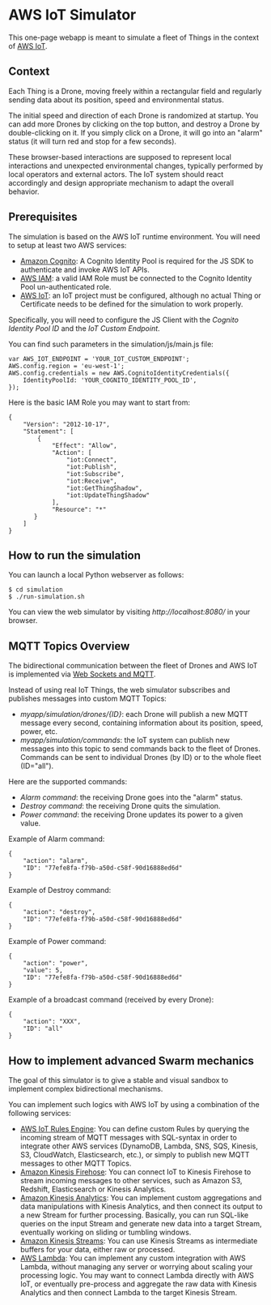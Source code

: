 # AWS IoT Simulator

This one-page webapp is meant to simulate a fleet of Things in the context of [AWS IoT](https://aws.amazon.com/iot/).

## Context

Each Thing is a Drone, moving freely within a rectangular field and regularly sending data about its position, speed and environmental status.

The initial speed and direction of each Drone is randomized at startup. You can add more Drones by clicking on the top button, and destroy a Drone by double-clicking on it. If you simply click on a Drone, it will go into an "alarm" status (it will turn red and stop for a few seconds).

These browser-based interactions are supposed to represent local interactions and unexpected environmental changes, typically performed by local operators and external actors. The IoT system should react accordingly and design appropriate mechanism to adapt the overall behavior.

## Prerequisites

The simulation is based on the AWS IoT runtime environment. You will need to setup at least two AWS services:

* [Amazon Cognito](https://aws.amazon.com/cognito/): A Cognito Identity Pool is required for the JS SDK to authenticate and invoke AWS IoT APIs.
* [AWS IAM](https://aws.amazon.com/iam/): a valid IAM Role must be connected to the Cognito Identity Pool un-authenticated role.
* [AWS IoT](https://aws.amazon.com/iot/): an IoT project must be configured, although no actual Thing or Certificate needs to be defined for the simulation to work properly.

Specifically, you will need to configure the JS Client with the *Cognito Identity Pool ID* and the *IoT Custom Endpoint*.

You can find such parameters in the simulation/js/main.js file:

    var AWS_IOT_ENDPOINT = 'YOUR_IOT_CUSTOM_ENDPOINT';
    AWS.config.region = 'eu-west-1';
    AWS.config.credentials = new AWS.CognitoIdentityCredentials({
        IdentityPoolId: 'YOUR_COGNITO_IDENTITY_POOL_ID',
    });

Here is the basic IAM Role you may want to start from:

    {
        "Version": "2012-10-17",
        "Statement": [
            {
                "Effect": "Allow",
                "Action": [
                    "iot:Connect",
                    "iot:Publish",
                    "iot:Subscribe",
                    "iot:Receive",
                    "iot:GetThingShadow",
                    "iot:UpdateThingShadow"
                ],
                "Resource": "*"
           }
        ]
    }

## How to run the simulation

You can launch a local Python webserver as follows:

    $ cd simulation
    $ ./run-simulation.sh

You can view the web simulator by visiting *http://localhost:8080/* in your browser.

## MQTT Topics Overview

The bidirectional communication between the fleet of Drones and AWS IoT is implemented via [Web Sockets and MQTT](http://docs.aws.amazon.com/iot/latest/developerguide/protocols.html).

Instead of using real IoT Things, the web simulator subscribes and publishes messages into custom MQTT Topics:

* *myapp/simulation/drones/{ID}*: each Drone will publish a new MQTT message every second, containing information about its position, speed, power, etc.
* *myapp/simulation/commands*: the IoT system can publish new messages into this topic to send commands back to the fleet of Drones. Commands can be sent to individual Drones (by ID) or to the whole fleet (ID="all").

Here are the supported commands:

* *Alarm command*: the receiving Drone goes into the "alarm" status.
* *Destroy command*: the receiving Drone quits the simulation.
* *Power command*: the receiving Drone updates its power to a given value.

Example of Alarm command:

    {
        "action": "alarm",
        "ID": "77efe8fa-f79b-a50d-c58f-90d16888ed6d"
    }

Example of Destroy command:

    {
        "action": "destroy",
        "ID": "77efe8fa-f79b-a50d-c58f-90d16888ed6d"
    }

Example of Power command:

    {
        "action": "power",
        "value": 5,
        "ID": "77efe8fa-f79b-a50d-c58f-90d16888ed6d"
    }

Example of a broadcast command (received by every Drone):

    {
        "action": "XXX",
        "ID": "all"
    }


## How to implement advanced Swarm mechanics

The goal of this simulator is to give a stable and visual sandbox to implement complex bidirectional mechanisms.

You can implement such logics with AWS IoT by using a combination of the following services:

* [AWS IoT Rules Engine](https://aws.amazon.com/iot/how-it-works/#rulesengine): You can define custom Rules by querying the incoming stream of MQTT messages with SQL-syntax in order to integrate other AWS services (DynamoDB, Lambda, SNS, SQS, Kinesis, S3, CloudWatch, Elasticsearch, etc.), or simply to publish new MQTT messages to other MQTT Topics.
* [Amazon Kinesis Firehose](https://aws.amazon.com/kinesis/firehose/): You can connect IoT to Kinesis Firehose to stream incoming messages to other services, such as Amazon S3, Redshift, Elasticsearch or Kinesis Analytics.
* [Amazon Kinesis Analytics](https://aws.amazon.com/kinesis/analytics/): You can implement custom aggregations and data manipulations with Kinesis Analytics, and then connect its output to a new Stream for further processing. Basically, you can run SQL-like queries on the input Stream and generate new data into a target Stream, eventually working on sliding or tumbling windows.
* [Amazon Kinesis Streams](https://aws.amazon.com/kinesis/streams/): You can use Kinesis Streams as intermediate buffers for your data, either raw or processed.
* [AWS Lambda](https://aws.amazon.com/lambda/): You can implement any custom integration with AWS Lambda, without managing any server or worrying about scaling your processing logic. You may want to connect Lambda directly with AWS IoT, or eventually pre-process and aggregate the raw data with Kinesis Analytics and then connect Lambda to the target Kinesis Stream.

